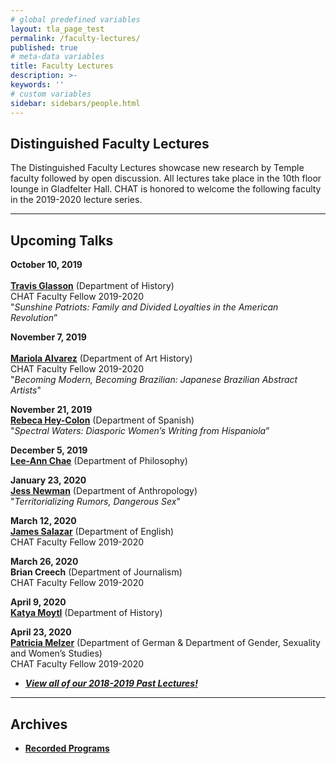 ```yaml
---
# global predefined variables
layout: tla_page_test
permalink: /faculty-lectures/
published: true
# meta-data variables
title: Faculty Lectures
description: >-
keywords: ''
# custom variables
sidebar: sidebars/people.html
---
```

## Distinguished Faculty Lectures 
The Distinguished Faculty Lectures showcase new research by Temple faculty followed by open discussion. All lectures take place in the 10th floor lounge in Gladfelter Hall. CHAT is honored to welcome the following faculty in the 2019-2020 lecture series.

___

## Upcoming Talks

**October 10, 2019**<br>   
[**Travis Glasson**](https://liberalarts.temple.edu/academics/faculty/glasson-travis) (Department of History)<br> 
CHAT Faculty Fellow 2019-2020<br> 
"_Sunshine Patriots: Family and Divided Loyalties in the American Revolution_”

**November 7, 2019**<br>  
[**Mariola Alvarez**](https://tyler.temple.edu/faculty/mariola-alvarez-phd) (Department of Art History)<br> 
CHAT Faculty Fellow 2019-2020<br> 
"_Becoming Modern, Becoming Brazilian: Japanese Brazilian Abstract Artists_"

**November 21, 2019**<br> 
[**Rebeca Hey-Colon**](https://liberalarts.temple.edu/academics/faculty/hey-col-n-rebeca-l) (Department of Spanish)<br> 
"_Spectral Waters: Diasporic Women’s Writing from Hispaniola_”

**December 5, 2019**<br> 
[**Lee-Ann Chae**](https://liberalarts.temple.edu/academics/faculty/chae-lee-ann) (Department of Philosophy)<br>

**January 23, 2020**<br> 
[**Jess Newman**](https://liberalarts.temple.edu/academics/faculty/newman-jess-marie) (Department of Anthropology)<br> 
"_Territorializing Rumors, Dangerous Sex_"

**March 12, 2020**<br> 
[**James Salazar**](https://liberalarts.temple.edu/academics/faculty/salazar-james) (Department of English)<br> 
CHAT Faculty Fellow 2019-2020<br>

**March 26, 2020**<br> 
**Brian Creech** (Department of Journalism)<br> 
CHAT Faculty Fellow 2019-2020<br>

**April 9, 2020**<br> 
[**Katya Moytl**](https://liberalarts.temple.edu/academics/faculty/motyl-katya) (Department of History)

**April 23, 2020**<br> 
[**Patricia Melzer**](https://liberalarts.temple.edu/academics/faculty/melzer-patricia) (Department of German & Department of Gender, Sexuality and Women’s Studies)<br> 
CHAT Faculty Fellow 2019-2020

- [**_View all of our 2018-2019 Past Lectures!_**](https://www.cla.temple.edu/center-for-the-humanities/past-lectures/)

___

## Archives 
- [**Recorded Programs**](https://cla.temple.edu/center-for-the-humanities/recorded-programs/)

